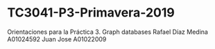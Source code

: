 # TC3041-P3-Primavera-2019
Orientaciones para la Práctica 3. Graph databases
Rafael Díaz Medina A01024592
Juan Jose A01022009
